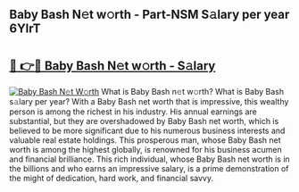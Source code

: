 ## Baby Bash N𝚎t w𝚘rth - Part-NSM S𝚊lary per year 6YlrT

# <h2><a href="http://gc54nc.nevu.top/?p=Baby+Bash">🔗 👉🔴 Baby Bash N𝚎t w𝚘rth - S𝚊lary</a></h2>

[![Baby Bash N𝚎t W𝚘rth](https://i.imgur.com/Oavwk0R.jpeg)](http://gc54nc.nevu.top/?p=Baby+Bash)
What is Baby Bash n𝚎t w𝚘rth? What is Baby Bash s𝚊lary per year?
With a Baby Bash net worth that is impressive, this wealthy person is among the richest in his industry. His annual earnings are substantial, but they are overshadowed by Baby Bash net worth, which is believed to be more significant due to his numerous business interests and valuable real estate holdings. This prosperous man, whose Baby Bash net worth is among the highest globally, is renowned for his business acumen and financial brilliance. This rich individual, whose Baby Bash net worth is in the billions and who earns an impressive salary, is a prime demonstration of the might of dedication, hard work, and financial savvy.
